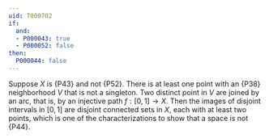 ```yaml
---
uid: T000702
if:
  and:
  - P000043: true
  - P000052: false
then:
  P000044: false
---
```


Suppose $X$ is {P43} and not {P52}.
There is at least one point with an {P38} neighborhood $V$ that is not a singleton.
Two distinct point in $V$ are joined by an arc, that is, by an injective path $f:[0,1]\to X$.
Then the images of disjoint intervals in $[0,1]$ are disjoint connected sets in $X$,
each with at least two points,
which is one of the characterizations to show that a space is not {P44}.
